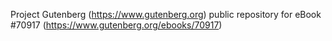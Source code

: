 Project Gutenberg (https://www.gutenberg.org) public repository for
eBook #70917 (https://www.gutenberg.org/ebooks/70917)
